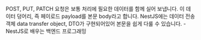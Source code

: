 POST, PUT, PATCH 요청은 보통 처리에 필요한 데이터를 함께 실어 보냅니다. 이 데이터 덩어리, 즉 페이로드 payload를 본문 body라고 합니다. NestJS에는 데이터 전송 객체 data transfer object, DTO가 구현되어있어 본문을 쉽게 다룰 수 있습니다. - NestJS로 배우는 백엔드 프로그래밍